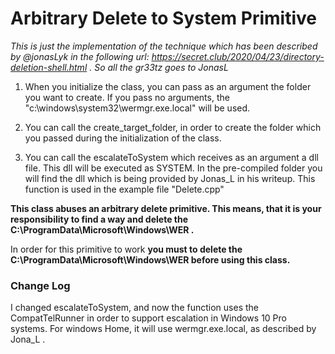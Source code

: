 # Arbitrary Delete to System Primitive

*This is just the implementation of the technique which has been described by @jonasLyk in the following url: https://secret.club/2020/04/23/directory-deletion-shell.html . So all the gr33tz goes to JonasL*

1. When you initialize the class, you can pass as an argument the folder you want to create. If you pass no arguments, the "c:\windows\system32\wermgr.exe.local" will be used.

2. You can call the create_target_folder, in order to create the folder which you passed during the initialization of the class.

3. You can call the escalateToSystem which receives as an argument a dll file. This dll will be executed as SYSTEM. In the pre-compiled folder you will find the dll which is being provided by Jonas_L in his writeup. This function is used in the example file "Delete.cpp"

**This class abuses an arbitrary delete primitive. This means, that it is your responsibility to find a way and delete the C:\ProgramData\Microsoft\Windows\WER .**

In order for this primitive to work **you must to delete the C:\ProgramData\Microsoft\Windows\WER before using this class.**

### Change Log
I changed escalateToSystem, and now the function uses the CompatTelRunner in order to support escalation in Windows 10 Pro systems. 
For windows Home, it will use wermgr.exe.local, as described by Jona_L .
